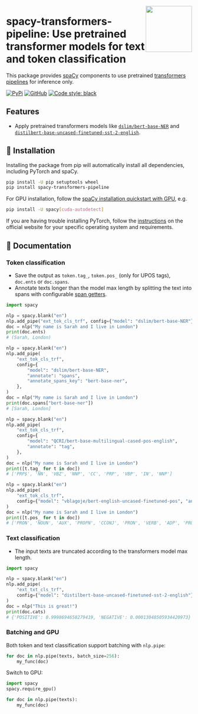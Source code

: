 <a href="https://explosion.ai"><img src="https://explosion.ai/assets/img/logo.svg" width="125" height="125" align="right" /></a>

# spacy-transformers-pipeline: Use pretrained transformer models for text and token classification

This package provides [spaCy](https://github.com/explosion/spaCy) components to
use pretrained [transformers pipelines](https://huggingface.co/docs/transformers/main_classes/pipelines) for inference only.

[![PyPi](https://img.shields.io/pypi/v/spacy-transformers-pipeline.svg?style=flat-square&logo=pypi&logoColor=white)](https://pypi.python.org/pypi/spacy-transformers-pipeline)
[![GitHub](https://img.shields.io/github/release/explosion/spacy-transformers-pipeline/all.svg?style=flat-square&logo=github)](https://github.com/explosion/spacy-transformers-pipeline/releases)
[![Code style: black](https://img.shields.io/badge/code%20style-black-000000.svg?style=flat-square)](https://github.com/ambv/black)

## Features

- Apply pretrained transformers models like [`dslim/bert-base-NER`](https://huggingface.co/dslim/bert-base-NER) and [`distilbert-base-uncased-finetuned-sst-2-english`](https://huggingface.co/distilbert-base-uncased-finetuned-sst-2-english).

## 🚀 Installation

Installing the package from pip will automatically install all dependencies,
including PyTorch and spaCy.

```bash
pip install -U pip setuptools wheel
pip install spacy-transformers-pipeline
```

For GPU installation, follow the [spaCy installation quickstart with GPU](https://spacy.io/usage/), e.g.

```bash
pip install -U spacy[cuda-autodetect]
```

If you are having trouble installing PyTorch, follow the
[instructions](https://pytorch.org/get-started/locally/) on the official website
for your specific operating system and requirements.

## 📖 Documentation

### Token classification

- Save the output as `token.tag_`, `token.pos_` (only for UPOS tags), `doc.ents` or `doc.spans`.
- Annotate texts longer than the model max length by splitting the text into
  spans with configurable [span getters](https://spacy.io/api/transformer#span_getters).

```python
import spacy

nlp = spacy.blank("en")
nlp.add_pipe("ext_tok_cls_trf", config={"model": "dslim/bert-base-NER"})
doc = nlp("My name is Sarah and I live in London")
print(doc.ents)
# (Sarah, London)

nlp = spacy.blank("en")
nlp.add_pipe(
    "ext_tok_cls_trf",
    config={
        "model": "dslim/bert-base-NER",
        "annotate": "spans",
        "annotate_spans_key": "bert-base-ner",
    },
)
doc = nlp("My name is Sarah and I live in London")
print(doc.spans["bert-base-ner"])
# [Sarah, London]

nlp = spacy.blank("en")
nlp.add_pipe(
    "ext_tok_cls_trf",
    config={
        "model": "QCRI/bert-base-multilingual-cased-pos-english",
        "annotate": "tag",
    },
)
doc = nlp("My name is Sarah and I live in London")
print([t.tag_ for t in doc])
# ['PRP$', 'NN', 'VBZ', 'NNP', 'CC', 'PRP', 'VBP', 'IN', 'NNP']

nlp = spacy.blank("en")
nlp.add_pipe(
    "ext_tok_cls_trf",
    config={"model": "vblagoje/bert-english-uncased-finetuned-pos", "annotate": "pos"},
)
doc = nlp("My name is Sarah and I live in London")
print([t.pos_ for t in doc])
# ['PRON', 'NOUN', 'AUX', 'PROPN', 'CCONJ', 'PRON', 'VERB', 'ADP', 'PROPN']
```

### Text classification

- The input texts are truncated according to the transformers model max length.

```python
import spacy

nlp = spacy.blank("en")
nlp.add_pipe(
    "ext_txt_cls_trf",
    config={"model": "distilbert-base-uncased-finetuned-sst-2-english"},
)
doc = nlp("This is great!")
print(doc.cats)
# {'POSITIVE': 0.9998694658279419, 'NEGATIVE': 0.00013048505934420973}
```

### Batching and GPU

Both token and text classification support batching with `nlp.pipe`:

```python
for doc in nlp.pipe(texts, batch_size=256):
    my_func(doc)
```

Switch to GPU:

```python
import spacy
spacy.require_gpu()

for doc in nlp.pipe(texts):
    my_func(doc)
```
